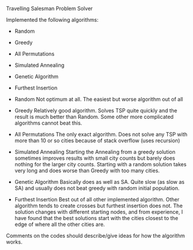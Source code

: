 Travelling Salesman Problem Solver

Implemented the following algorithms:

- Random
- Greedy
- All Permutations
- Simulated Annealing 
- Genetic Algorithm
- Furthest Insertion

- Random
Not optimum at all. The easiest but worse algorithm out of all

- Greedy
Relatively good algorithm. Solves TSP quite quickly and the result is much
better than Random. Some other more complicated algorithms cannot beat this.

- All Permutations
The only exact algorithm. Does not solve any TSP with more than 10 or so cities
because of stack overflow (uses recursion)

- Simulated Annealing
Starting the Annealing from a greedy solution sometimes improves results with
small city counts but barely does nothing for the larger city counts. Starting
with a random solution takes very long and does worse than Greedy with too many
cities.

- Genetic Algorithm
Basically does as well as SA. Quite slow (as slow as SA) and usually does not
beat greedy with random initial population.

- Furthest Insertion
Best out of all other implemented algorithm. Other algorithm tends to create
crosses but furthest insertion does not. The solution changes with different 
starting nodes, and from experience, I have found that the best solutions start
with the cities closest to the edge of where all the other cities are. 

Comments on the codes should describe/give ideas for how the algorithm works. 





